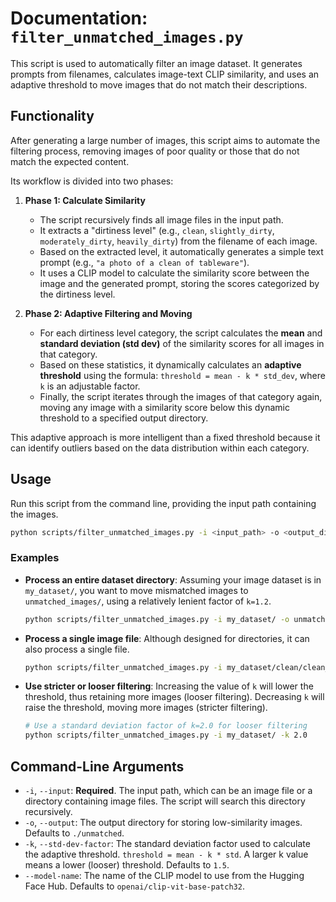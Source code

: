 # Documentation: `filter_unmatched_images.py`

This script is used to automatically filter an image dataset. It generates prompts from filenames, calculates image-text CLIP similarity, and uses an adaptive threshold to move images that do not match their descriptions.

## Functionality

After generating a large number of images, this script aims to automate the filtering process, removing images of poor quality or those that do not match the expected content.

Its workflow is divided into two phases:

1.  **Phase 1: Calculate Similarity**
    *   The script recursively finds all image files in the input path.
    *   It extracts a "dirtiness level" (e.g., `clean`, `slightly_dirty`, `moderately_dirty`, `heavily_dirty`) from the filename of each image.
    *   Based on the extracted level, it automatically generates a simple text prompt (e.g., `"a photo of a clean of tableware"`).
    *   It uses a CLIP model to calculate the similarity score between the image and the generated prompt, storing the scores categorized by the dirtiness level.

2.  **Phase 2: Adaptive Filtering and Moving**
    *   For each dirtiness level category, the script calculates the **mean** and **standard deviation (std dev)** of the similarity scores for all images in that category.
    *   Based on these statistics, it dynamically calculates an **adaptive threshold** using the formula: `threshold = mean - k * std_dev`, where `k` is an adjustable factor.
    *   Finally, the script iterates through the images of that category again, moving any image with a similarity score below this dynamic threshold to a specified output directory.

This adaptive approach is more intelligent than a fixed threshold because it can identify outliers based on the data distribution within each category.

## Usage

Run this script from the command line, providing the input path containing the images.

```bash
python scripts/filter_unmatched_images.py -i <input_path> -o <output_directory> -k <std_dev_factor>
```

### Examples

*   **Process an entire dataset directory**:
    Assuming your image dataset is in `my_dataset/`, you want to move mismatched images to `unmatched_images/`, using a relatively lenient factor of `k=1.2`.

    ```bash
    python scripts/filter_unmatched_images.py -i my_dataset/ -o unmatched_images/ -k 1.2
    ```

*   **Process a single image file**:
    Although designed for directories, it can also process a single file.

    ```bash
    python scripts/filter_unmatched_images.py -i my_dataset/clean/clean_001.png
    ```

*   **Use stricter or looser filtering**:
    Increasing the value of `k` will lower the threshold, thus retaining more images (looser filtering). Decreasing `k` will raise the threshold, moving more images (stricter filtering).

    ```bash
    # Use a standard deviation factor of k=2.0 for looser filtering
    python scripts/filter_unmatched_images.py -i my_dataset/ -k 2.0
    ```

## Command-Line Arguments

*   `-i`, `--input`: **Required**. The input path, which can be an image file or a directory containing image files. The script will search this directory recursively.
*   `-o`, `--output`: The output directory for storing low-similarity images. Defaults to `./unmatched`.
*   `-k`, `--std-dev-factor`: The standard deviation factor used to calculate the adaptive threshold. `threshold = mean - k * std`. A larger k value means a lower (looser) threshold. Defaults to `1.5`.
*   `--model-name`: The name of the CLIP model to use from the Hugging Face Hub. Defaults to `openai/clip-vit-base-patch32`.
